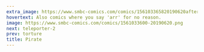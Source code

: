 ```yaml
---
extra_image: https://www.smbc-comics.com/comics/156103365820190620after.png
hovertext: Also comics where you say 'arr' for no reason.
image: https://www.smbc-comics.com/comics/1561033600-20190620.png
next: teleporter-2
prev: torture
title: Pirate
---
```

